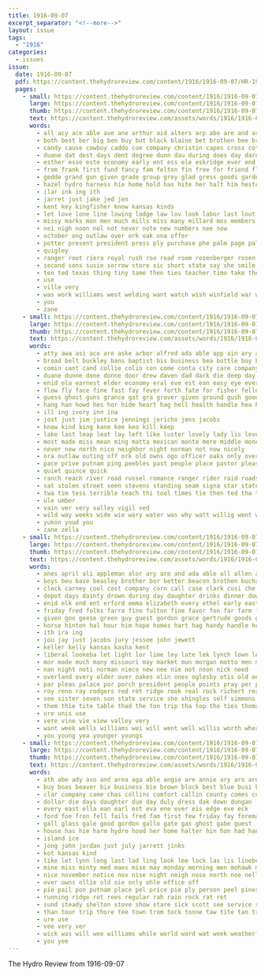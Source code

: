 ```yaml
---
title: 1916-09-07
excerpt_separator: "<!--more-->"
layout: issue
tags:
  - "1916"
categories:
  - issues
issue:
  date: 1916-09-07
  pdf: https://content.thehydroreview.com/content/1916/1916-09-07/HR-1916-09-07.pdf
  pages:
    - small: https://content.thehydroreview.com/content/1916/1916-09-07/small/HR-1916-09-07-01.jpg
      large: https://content.thehydroreview.com/content/1916/1916-09-07/large/HR-1916-09-07-01.jpg
      thumb: https://content.thehydroreview.com/content/1916/1916-09-07/thumbnails/HR-1916-09-07-01.jpg
      text: https://content.thehydroreview.com/assets/words/1916/1916-09-07/HR-1916-09-07-01.txt
      words:
        - all acy ace able ave ane arthur aid alters arp abo are and ard ast
        - both best ber big ben buy but black blaine bet brothen bee bread band bain board blood beach batt bec bern bradley brought blow barr border business been buck
        - candy cause cowboy caddo coe company christin capes cross cot clark clyde congress con cash county come church
        - duane dat dest days dent degree dunn dau during does day dare dan death dea dog
        - esther esse este economy early ent ess ele eskridge ever end every
        - from frank first fund fancy fam felton fin free for friend flight
        - gedde grand gun given grade group grey glad gress goods gardner gains gave gad gum goes golden good
        - hazel hydro harness hie home hold has hite her halt him hester heart health happy hed high hea helen hol hey had harris hood
        - ilar ink ing ith
        - jarret just jake jed jen
        - kent key kingfisher know kansas kinds
        - let love lone line lowing lodge law lov look labor last lout lynn little lucky ley loss live lay
        - missy marks mon men much mills miss many millard mos members made most missouri mee mill
        - nei nigh noon nol not never note new numbers nee now
        - october ong outlaw over ork oak ona offer
        - potter present president press ply purchase phe palm page pal presser place pin patio pleas porte pos porter poe
        - quigley
        - ranger root riera royal rush roo read room rosenberger rosen rade rebecca ros reina reg run rey
        - second sons susie sorrow store sic short state say she smile seven shown sister schools sur suits staple star sans stage show supply saturday sack september stock story swan see subject such school sully shape
        - ten ted texas thing tiny tame then ties teacher timo take the table town them than teach tho thi
        - use
        - ville very
        - was work williams west welding want watch wish winfield war with will weather wos weatherford wilson wave wild wage woods worst wall wages welcome words wheat
        - you
        - zane
    - small: https://content.thehydroreview.com/content/1916/1916-09-07/small/HR-1916-09-07-02.jpg
      large: https://content.thehydroreview.com/content/1916/1916-09-07/large/HR-1916-09-07-02.jpg
      thumb: https://content.thehydroreview.com/content/1916/1916-09-07/thumbnails/HR-1916-09-07-02.jpg
      text: https://content.thehydroreview.com/assets/words/1916/1916-09-07/HR-1916-09-07-02.txt
      words:
        - atty awa asi ace are aske arbor alfred ada able app ain ary and ane arre all alpine amy age aid awe alt aung ashe aud aiken ard arbes ago anger
        - broad belt buckley bans baptist bis business bea bottle boy buck both back bal bot brooking bors blood block bunting brown bade ban bly began boots board bitterly bar bough but bain brought burst been border bud bard bonne bright bay bart bald bains
        - comin cant cand collie colio con come conta city care company coward clink course came cattle church chas can cleveland colic cal colle clark colorado claude cool clos cry cold colt corn
        - duane dunne done donne door drew daven dad dark die deep day dawn days daughters drinks denham den during denton dodge das dense dairy dare down dover dose dua dee duan
        - enid ela earnest elder economy eral eve est ean easy eye ever every ess end esther eller enter early
        - flow fly face fine fast fay fever forth fate for fisher fellow from fost fought farm found flo fight full fair farris fils feng few fath fea forget frank fill forward ford fow frame
        - guess ghost guns grance gat gra grover given ground gush good green gore glove gage gun gaylor gol glance greene gini gill grahan gate grow german gaze gray gers goin goodly grew gay george grey
        - hang han howd hes hor hide heart hag hell health handle hea hydro hun helena hence hands horseman had hour half house hed how happ hock hold halt handl hie hail hud heh has harlow hardware harness horse hurry hundred her home houle hard him hand hin
        - ill ing ivory inn ina
        - jost just jim justice jennings jericho jens jacobs
        - know kind king kane kee keo kill keep
        - lake last leap leat lay left like luster lovely lady lis level long low law lot lea lone look living life lower lee let late lights lew lemon lock
        - most made miss mean ming matta mexican monte mere middle money meer mian miles man mounts monday mound mis miller mon must many mea mention morning more main mighty mack mill mile marsee men mat moment maybe much mex
        - never new north nico neighbor night norman not now nicely
        - ora outlaw outing off ork old owns ogo officer oaks only over
        - pace prive putnam ping peebles past people place pastor pleas pleasant posse paper par pale pent polish point price present peter part pane pat
        - quiet quince quick
        - ranch reach river road russel romance ranger rider raid roads ruck ready run rest riding res rode red ray ralph ree rey roca
        - sat stolen street seen stevens standing seam signa star state sin sabet silence shina sam suit sink staples step sit shady sharp shook strange silk sun shoulders sturgill sermons sala ser stran sis stopp small sunday scarf service say stock sturt sleep shi stranger spell see sheriff saw shape smooth single stand slow shore sou sol she sense seul struck son stant said
        - twa tim tess terrible teach thi tool times tie then ted tha tell thirsk tex tone trail tay table tag thralls try texas throne the tongue tory thelma ton tow taylor tat than them thing town toner thet toward ten thea toe tank too towns
        - ule umber
        - vain ver very valley vigil ved
        - wild way weeks wide wie wary water was why watt willig went well wind wonder wave walk windows with westphal wolf wal win wit work want week williams wiede window willow worthy words white will wear wilder
        - yukon youd you
        - zane zella
    - small: https://content.thehydroreview.com/content/1916/1916-09-07/small/HR-1916-09-07-03.jpg
      large: https://content.thehydroreview.com/content/1916/1916-09-07/large/HR-1916-09-07-03.jpg
      thumb: https://content.thehydroreview.com/content/1916/1916-09-07/thumbnails/HR-1916-09-07-03.jpg
      text: https://content.thehydroreview.com/assets/words/1916/1916-09-07/HR-1916-09-07-03.txt
      words:
        - anes april ali appleman alor ary are and ada able all allen ast appl aid alin alf ani anna agent
        - boys beu base beasley brother bor better beacon brothen buchanan best birt business bran but blake butter belt butler back bein brought bel blough bread bune bret broom buy blakley bast bee boy ball bethel been ber
        - clock carney cool cost company corn call case clark cusi che cold canyon chief cousins class cedar curry city change col come car cause cream condi cote cross cheap child chance cook can came clapp caller cattle candy college collins court comes claude clyde
        - depot days dainty drown during day daughter drinks dinner down davidson dav dungan done dickey date
        - enid elk end ent erford emma elizabeth every ethel early east economy
        - friday fred folks farra fino fulton fine favor fon far farm fever ford from fam fost first fair full frank forget forty friends for felton
        - given goo geese green guy guest gordon grace gertrude goods gest goodly goot good goodwin grover gil gladys gregory game grain godfrey gas gender ger goodson
        - horse hinton hal hour him hope homes hart hag handy handle her health henke hudson hepler home husband hester has hydro how hine herndon hatch henry held helen had hens hot
        - ith ira ing
        - jou jay just jacobs jury jessee john jewett
        - keller kelly kansas kasha kent
        - liberal lookeba let light lor lime ley late lek lynch lown left lar law line lay ler lich lies lloyd lacy lynn lee last lane lah lad little lawrence lour longer long
        - mor made much many missouri may market mun morgan motto men mise mention mechanic maurice mai more miss miles minnie morning mee money marx mer mountain monday martin montana man mine mighty mean master mamie mills
        - nan night noti norman niece new nee nie not noon nick need
        - overland overy older over oakes olin ones oglesby otis old only opal
        - par pleas palace por porch president people points pray per present plant poet pleasant pope prine prayer prim poor prince primrose
        - roy reno ray rodgers red ret ridge rook real rock richert read ready rochell run rent ram
        - see sister seven son state service she shingles self simmons soon smith say shorts stockton swarts sok second sum sell soc small score starts sae schoo store sury sale sack states sons swell sunday shower sin subject six sieg stay sis supp schwartz stuff school suit saturday show sho summers staples sick session summer snyder
        - them thie tite table thad the ton trip tha top tho ties thomas tory team townsend tickle town thrall triplett
        - ure unis use
        - vere vine vie view valley very
        - want week wells williams wei will went well willis worth wheat works work wear wish wal watch white weaver weatherford wight wife was winsor wilson while way why weeks with west woten
        - you young yea younger youngs
    - small: https://content.thehydroreview.com/content/1916/1916-09-07/small/HR-1916-09-07-04.jpg
      large: https://content.thehydroreview.com/content/1916/1916-09-07/large/HR-1916-09-07-04.jpg
      thumb: https://content.thehydroreview.com/content/1916/1916-09-07/thumbnails/HR-1916-09-07-04.jpg
      text: https://content.thehydroreview.com/assets/words/1916/1916-09-07/HR-1916-09-07-04.txt
      words:
        - ath abe ady aso and area aga able angie are annie ary aro ard ana american ane allen ater
        - buy boas beaver bix business bie brown block best blue busi bradley bond book brands been bird burn bar brow broom better bock
        - clar company came chas collins comfort callin county comes cost clyde cox car call chronic court cedar cure city carrio coupel cok come cream cuen ceo conkling colony crea clear cal can comstock cokes cooley col cheney
        - dollar die days daughter due day duly dress dak down dungan
        - every east ella ean earl est eva ene ever eis edge eve eck
        - ford foe fron fell fails fred fam first few friday fay foreman for fare farra fry fais from
        - gall glass gale good gordon gallo gate gas ghost gabe guest
        - house has hie harm hydro hood her home halter hin hon had hana homme hatfield haul high hop hae hardware harrell henke helps hed howe
        - island ice
        - jong john jordan just july jarrett jinks
        - kot kansas kind
        - like let lynn long last lad ling look lee lock las lis lineberger line longs larson lige lax lot
        - mine miss minty med maes mise may monday morning men mohawk moot morrie mos motley mille misso mound matter mcfarlin many maud market most mary mage male made monti
        - nice november notice nov nise night neigh nose north noe nelli
        - over owns ollie old oie only ohle office off
        - pio pail pon putnam place pel price pie ply person peel pines potter public perea payne pop pea pate per present pene peter passi pad
        - running ridge rot rees regular rah rain rock rat ret
        - sund steady shelton stove show stare sick scott see service stoves said sen shold saturday sell surgeon standard sad sale sion sun sat sho schoo september sting supper simpson she sunday sales son sens sical six summer sine sear sae stuff sparks sears
        - than tour trip thore tee town trom tock tonne taw tite tan try ted toe the thew treasure test tol triplett tra tank tad tuck tyre thys them ton tax tho tay tas teat tye tha tow
        - ure use
        - vee very ver
        - wick was will wee williams while world ward wat week weatherford wells waterman wate wise wife werk writer with work walter wan word wyatt wal
        - you yee
---
```


The Hydro Review from 1916-09-07

<!--more-->

